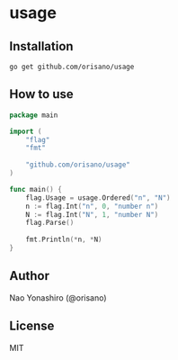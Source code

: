 # usage
## Installation
```
go get github.com/orisano/usage
```

## How to use
```go
package main

import (
    "flag"
    "fmt"
    
    "github.com/orisano/usage"
)

func main() {
    flag.Usage = usage.Ordered("n", "N")
    n := flag.Int("n", 0, "number n")
    N := flag.Int("N", 1, "number N")
    flag.Parse()
    
    fmt.Println(*n, *N)
}
```

## Author
Nao Yonashiro (@orisano)

## License
MIT
